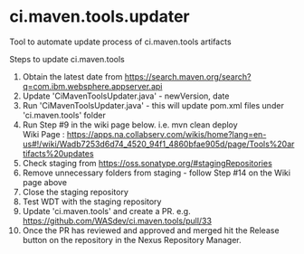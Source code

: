 # ci.maven.tools.updater
Tool to automate update process of ci.maven.tools artifacts

Steps to update ci.maven.tools

1. Obtain the latest date from https://search.maven.org/search?q=com.ibm.websphere.appserver.api
2. Update 'CiMavenToolsUpdater.java' - newVersion, date
3. Run 'CiMavenToolsUpdater.java' - this will update pom.xml files under 'ci.maven.tools' folder
4. Run Step #9 in the wiki page below. i.e. mvn clean deploy  
   Wiki Page : https://apps.na.collabserv.com/wikis/home?lang=en-us#!/wiki/Wadb7253d6d74_4520_94f1_4860bfae905d/page/Tools%20artifacts%20updates
5. Check staging from https://oss.sonatype.org/#stagingRepositories
6. Remove unnecessary folders from staging - follow Step #14 on the Wiki page above
7. Close the staging repository
8. Test WDT with the staging repository
9. Update 'ci.maven.tools' and create a PR. e.g. https://github.com/WASdev/ci.maven.tools/pull/33
10. Once the PR has reviewed and approved and merged hit the Release button on the repository in the Nexus Repository Manager.

